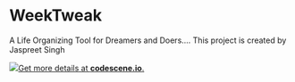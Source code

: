 # WeekTweak
A Life Organizing Tool for Dreamers and Doers....
This project is created by Jaspreet Singh

<a href="https://codescene.io/projects/1364/jobs/latest-successful/results"><img src="https://codescene.io/projects/1364/status.svg" />Get more details at <strong>codescene.io</strong>.</a>
